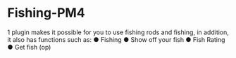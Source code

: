 # Fishing-PM4

1 plugin makes it possible for you to use fishing rods and fishing, in addition, it also has functions such as:
 ● Fishing 
 ● Show off your fish 
 ● Fish Rating 
 ● Get fish (op)
